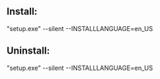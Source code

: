 ## Install:
"setup.exe" --silent --INSTALLLANGUAGE=en_US

## Uninstall:
"setup.exe" --silent --INSTALLLANGUAGE=en_US

